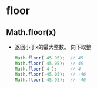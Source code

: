 # floor

## Math.floor(x)

- 返回小于x的最大整数。 向下取整

    ```js
    Math.floor( 45.95);  // 45
    Math.floor( 45.05);  // 45
    Math.floor( 4 );     // 4
    Math.floor(-45.05);  // -46
    Math.floor(-45.95);  // -46
    ```
